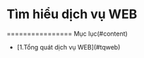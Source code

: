# Tìm hiểu dịch vụ WEB
================
Mục lục(#content)
<ul>
<li>[1.Tổng quát dịch vụ WEB](#tqweb)

